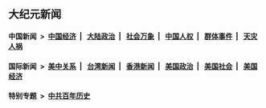## 大纪元新闻

#### 中国新闻 &nbsp;>&nbsp; [中国经济](indexes/ncid283/README.md?08290045) &nbsp;| &nbsp; [大陆政治](indexes/ncid277/README.md?08290045) &nbsp;| &nbsp; [社会万象](indexes/ncid282/README.md?08290045) &nbsp;| &nbsp; [中国人权](indexes/ncid278/README.md?08290045) &nbsp;| &nbsp; [群体事件](indexes/ncid279/README.md?08290045) &nbsp;| &nbsp; [天灾人祸](indexes/ncid280/README.md?08290045)

#### 国际新闻 &nbsp;>&nbsp; [美中关系](indexes/nf1412576/README.md?08290045) &nbsp;| &nbsp; [台湾新闻](indexes/ncid1349361/README.md?08290045) &nbsp;| &nbsp; [香港新闻](indexes/ncid1349362/README.md?08290045) &nbsp;| &nbsp; [美国政治](indexes/ncid1078159/README.md?08290045) &nbsp;| &nbsp; [美国社会](indexes/ncid1078160/README.md?08290045) &nbsp;| &nbsp; [美国经济](indexes/ncid1078158/README.md?08290045)

#### 特别专题 &nbsp;>&nbsp; [中共百年历史](https://github.com/easy2view/epoch-special/blob/master/README.md?08290045)  
